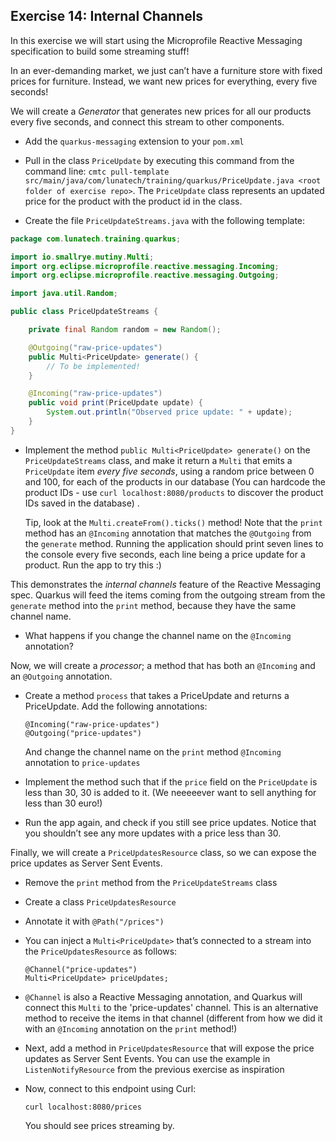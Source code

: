 ## Exercise 14: Internal Channels

In this exercise we will start using the Microprofile Reactive Messaging specification to build some streaming stuff!

In an ever-demanding market, we just can’t have a furniture store with fixed prices for furniture. Instead, we want new prices for everything, every five seconds!

We will create a _Generator_ that generates new prices for all our products every five seconds, and connect this stream to other components.

* Add the `quarkus-messaging` extension to your `pom.xml`

* Pull in the class `PriceUpdate` by executing this command from the command line: `cmtc pull-template src/main/java/com/lunatech/training/quarkus/PriceUpdate.java <root folder of exercise repo>`. The `PriceUpdate` class represents an updated price for the product with the product id in the class. 

* Create the file `PriceUpdateStreams.java` with the following template:

```java
package com.lunatech.training.quarkus;

import io.smallrye.mutiny.Multi;
import org.eclipse.microprofile.reactive.messaging.Incoming;
import org.eclipse.microprofile.reactive.messaging.Outgoing;

import java.util.Random;

public class PriceUpdateStreams {

    private final Random random = new Random();

    @Outgoing("raw-price-updates")
    public Multi<PriceUpdate> generate() {
        // To be implemented!
    }

    @Incoming("raw-price-updates")
    public void print(PriceUpdate update) {
        System.out.println("Observed price update: " + update);
    }
}
```

* Implement the method `public Multi<PriceUpdate> generate()` on the `PriceUpdateStreams` class, and make it return a `Multi` that emits a `PriceUpdate` item *every five seconds*, using a random price between 0 and 100, for each of the products in our database (You can hardcode the product IDs - use `curl localhost:8080/products` to discover the product IDs saved in the database) .
  
  Tip, look at the `Multi.createFrom().ticks()` method!
  Note that the `print` method has an `@Incoming` annotation that matches the `@Outgoing` from the `generate` method. Running the application should print seven lines to the console every five seconds, each line being a price update for a product. Run the app to try this :)

This demonstrates the _internal channels_ feature of the Reactive Messaging spec. Quarkus will feed the items coming from the outgoing stream from the `generate` method into the `print` method, because they have the same channel name.

* What happens if you change the channel name on the `@Incoming` annotation?

Now, we will create a _processor_; a method that has both an `@Incoming` and an `@Outgoing` annotation.

* Create a method `process` that takes a PriceUpdate and returns a PriceUpdate. Add the following annotations:

      @Incoming("raw-price-updates")
      @Outgoing("price-updates")

  And change the channel name on the `print` method `@Incoming` annotation to `price-updates`
* Implement the method such that if the `price` field on the `PriceUpdate` is less than 30, 30 is added to it. (We neeeeever want to sell anything for less than 30 euro!)
* Run the app again, and check if you still see price updates. Notice that you shouldn’t see any more updates with a price less than 30.

Finally, we will create a `PriceUpdatesResource` class, so we can expose the price updates as Server Sent Events.

* Remove the `print` method from the `PriceUpdateStreams` class
* Create a class `PriceUpdatesResource`
* Annotate it with `@Path("/prices")`
* You can inject a `Multi<PriceUpdate>` that’s connected to a stream into the `PriceUpdatesResource` as follows:

      @Channel("price-updates")
      Multi<PriceUpdate> priceUpdates;
  
* `@Channel` is also a Reactive Messaging annotation, and Quarkus will connect this `Multi` to the 'price-updates' channel. This is an alternative method to receive the items in that channel (different from how we did it with an `@Incoming` annotation on the `print` method!)
* Next, add a method in `PriceUpdatesResource` that will expose the price updates as Server Sent Events. You can use the example in `ListenNotifyResource` from the previous exercise as inspiration

* Now, connect to this endpoint using Curl:

      curl localhost:8080/prices

  You should see prices streaming by.
